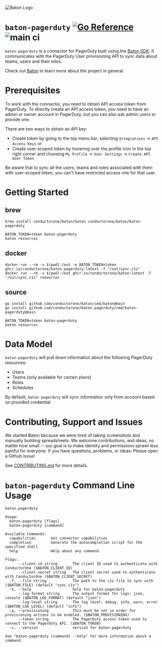 ![Baton Logo](./docs/images/baton-logo.png)

# `baton-pagerduty` [![Go Reference](https://pkg.go.dev/badge/github.com/conductorone/baton-pagerduty.svg)](https://pkg.go.dev/github.com/conductorone/baton-pagerduty) ![main ci](https://github.com/conductorone/baton-pagerduty/actions/workflows/main.yaml/badge.svg)

`baton-pagerduty` is a connector for PagerDuty built using the [Baton SDK](https://github.com/conductorone/baton-sdk). It communicates with the PagerDuty User provisioning API to sync data about teams, users and their roles.

Check out [Baton](https://github.com/conductorone/baton) to learn more about the project in general.

# Prerequisites

To work with the connector, you need to obtain API access token from PagerDuty. To directly create an API access token, you need to have an admin or owner account in PagerDuty, but you can also ask admin users to provide one.

There are two ways to obtain an API key:
- Create token by going to the top menu bar, selecting `Integrations` -> `API Access Keys` or
- Create user-scoped token by hovering over the profile icon in the top right corner and choosing `My Profile` -> `User Settings` -> `Create API User Token` 

Be aware that to sync all the users, teams and roles associated with them with user-scoped token, you can't have restricted access role for that user.

# Getting Started

## brew

```
brew install conductorone/baton/baton conductorone/baton/baton-pagerduty

BATON_TOKEN=token baton-pagerduty
baton resources
```

## docker

```
docker run --rm -v $(pwd):/out -e BATON_TOKEN=token ghcr.io/conductorone/baton-pagerduty:latest -f "/out/sync.c1z"
docker run --rm -v $(pwd):/out ghcr.io/conductorone/baton:latest -f "/out/sync.c1z" resources
```

## source

```
go install github.com/conductorone/baton/cmd/baton@main
go install github.com/conductorone/baton-pagerduty/cmd/baton-pagerduty@main

BATON_TOKEN=token baton-pagerduty
baton resources
```

# Data Model

`baton-pagerduty` will pull down information about the following PagerDuty resources:

- Users
- Teams (only available for certain plans)
- Roles
- Schedules

By default, `baton-pagerduty` will sync information only from account based on provided credential.

# Contributing, Support and Issues

We started Baton because we were tired of taking screenshots and manually building spreadsheets. We welcome contributions, and ideas, no matter how small -- our goal is to make identity and permissions sprawl less painful for everyone. If you have questions, problems, or ideas: Please open a Github Issue!

See [CONTRIBUTING.md](https://github.com/ConductorOne/baton/blob/main/CONTRIBUTING.md) for more details.

# `baton-pagerduty` Command Line Usage

```
baton-pagerduty

Usage:
  baton-pagerduty [flags]
  baton-pagerduty [command]

Available Commands:
  capabilities       Get connector capabilities
  completion         Generate the autocompletion script for the specified shell
  help               Help about any command

Flags:
      --client-id string       The client ID used to authenticate with ConductorOne ($BATON_CLIENT_ID)
      --client-secret string   The client secret used to authenticate with ConductorOne ($BATON_CLIENT_SECRET)
  -f, --file string            The path to the c1z file to sync with ($BATON_FILE) (default "sync.c1z")
  -h, --help                   help for baton-pagerduty
      --log-format string      The output format for logs: json, console ($BATON_LOG_FORMAT) (default "json")
      --log-level string       The log level: debug, info, warn, error ($BATON_LOG_LEVEL) (default "info")
  -p, --provisioning           This must be set in order for provisioning actions to be enabled. ($BATON_PROVISIONING)
      --token string           The PagerDuty access token used to connect to the PagerDuty API. ($BATON_TOKEN)
  -v, --version                version for baton-pagerduty

Use "baton-pagerduty [command] --help" for more information about a command.
```
